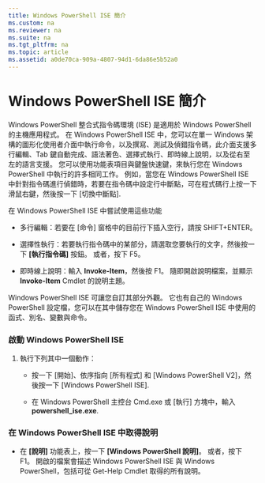 ```yaml
---
title: Windows PowerShell ISE 簡介
ms.custom: na
ms.reviewer: na
ms.suite: na
ms.tgt_pltfrm: na
ms.topic: article
ms.assetid: a0de70ca-909a-4807-94d1-6da86e5b52a0
---
```

# Windows PowerShell ISE 簡介
Windows PowerShell 整合式指令碼環境 (ISE) 是適用於 Windows PowerShell 的主機應用程式。 在 Windows PowerShell ISE 中，您可以在單一 Windows 架構的圖形化使用者介面中執行命令，以及撰寫、測試及偵錯指令碼，此介面支援多行編輯、Tab 鍵自動完成、語法著色、選擇式執行、即時線上說明，以及從右至左的語言支援。
您可以使用功能表項目與鍵盤快速鍵，來執行您在 Windows PowerShell 中執行的許多相同工作。  例如，當您在 Windows PowerShell ISE 中針對指令碼進行偵錯時，若要在指令碼中設定行中斷點，可在程式碼行上按一下滑鼠右鍵，然後按一下 [切換中斷點].

在 Windows PowerShell ISE 中嘗試使用這些功能

-   多行編輯：若要在 [命令] 窗格中的目前行下插入空行，請按 SHIFT+ENTER。

-   選擇性執行：若要執行指令碼中的某部分，請選取您要執行的文字，然後按一下 **[執行指令碼]** 按鈕。 或者，按下 F5。

-   即時線上說明：輸入 **Invoke-Item**，然後按 F1。 隨即開啟說明檔案，並顯示 **Invoke-Item** Cmdlet 的說明主題。

Windows PowerShell ISE 可讓您自訂其部分外觀。 它也有自己的 Windows PowerShell 設定檔，您可以在其中儲存您在 Windows PowerShell ISE 中使用的函式、別名、變數與命令。

### 啟動 Windows PowerShell ISE

1.  執行下列其中一個動作：

    -   按一下 [開始]、依序指向 [所有程式] 和 [Windows PowerShell V2]，然後按一下 [Windows PowerShell ISE].

    -   在 Windows PowerShell 主控台 Cmd.exe 或 [執行] 方塊中，輸入 **powershell_ise.exe**.

### 在 Windows PowerShell ISE 中取得說明

-   在 **[說明]** 功能表上，按一下 **[Windows PowerShell 說明]**。 或者，按下 F1。 開啟的檔案會描述 Windows PowerShell ISE 與 Windows PowerShell，包括可從 Get-Help Cmdlet 取得的所有說明。



<!--HONumber=May16_HO2-->


